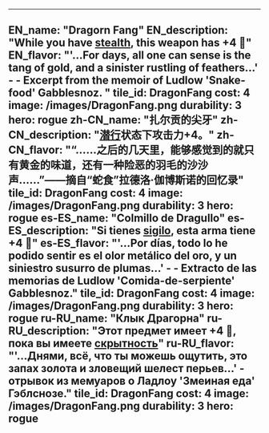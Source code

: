 ---

EN_name: "Dragorn Fang"
EN_description: "While you have <u>stealth</u>, this weapon has +4 🔸"
EN_flavor: "'...For days, all one can sense is the tang of gold, and a sinister rustling of feathers...' -  - Excerpt from the memoir of Ludlow 'Snake-food' Gabblesnoz. "
tile_id: DragonFang
cost: 4
image: /images/DragonFang.png
durability: 3
hero: rogue
zh-CN_name: "扎尔贡的尖牙"
zh-CN_description: "<u>潜行</u>状态下攻击力+4。"
zh-CN_flavor: "“……之后的几天里，能够感觉到的就只有黄金的味道，还有一种险恶的羽毛的沙沙声……”——摘自“蛇食”拉德洛·伽博斯诺的回忆录"
tile_id: DragonFang
cost: 4
image: /images/DragonFang.png
durability: 3
hero: rogue
es-ES_name: "Colmillo de Dragullo"
es-ES_description: "Si tienes <u>sigilo</u>, esta arma tiene +4 🔸"
es-ES_flavor: "'...Por días, todo lo he podido sentir es el olor metálico del oro, y un siniestro susurro de plumas...' -  - Extracto de las memorias de Ludlow 'Comida-de-serpiente' Gabblesnoz."
tile_id: DragonFang
cost: 4
image: /images/DragonFang.png
durability: 3
hero: rogue
ru-RU_name: "Клык Драгорна"
ru-RU_description: "Этот предмет имеет +4 🔸, пока вы имеете <u>скрытность</u>"
ru-RU_flavor: "'...Днями, всё, что ты можешь ощутить, это запах золота и зловещий шелест перьев...' - отрывок из мемуаров о Ладлоу 'Змеиная еда' Гэблснозе."
tile_id: DragonFang
cost: 4
image: /images/DragonFang.png
durability: 3
hero: rogue
---